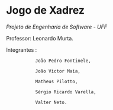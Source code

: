 # Jogo de Xadrez
 *_Projeto de Engenharia de Software - UFF_*

 Professor: Leonardo Murta.

 Integrantes : 
 
               João Pedro Fontinele,

               João Victor Maia,

               Matheus Pilotto,

               Sérgio Ricardo Varella,

               Valter Neto.